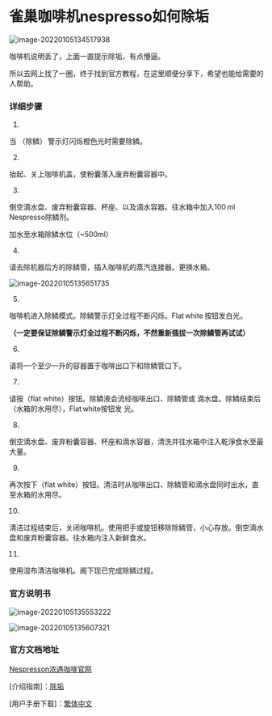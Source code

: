 # 雀巢咖啡机nespresso如何除垢

![image-20220105134517938](https://ossimg.yzitc.com/2022/01/05/673d342a55709.png)

咖啡机说明丢了，上面一直提示除垢，有点懵逼。

所以去网上找了一圈，终于找到官方教程，在这里顺便分享下，希望也能给需要的人帮助。

### 详细步骤

1.

当 （除鳞） 警示灯闪烁橙色光时需要除鳞。

2.

抬起、关上咖啡机盖，使粉囊落入废弃粉囊容器中。

3.

倒空滴水盘、废弃粉囊容器、杯座、以及滴水容器。往水箱中加入100 ml Nespresso除鳞剂。

加水至水箱除鳞水位（~500ml）

4.

请去除机器后方的除鳞管，插入咖啡机的蒸汽连接器。更换水箱。

![image-20220105135651735](https://ossimg.yzitc.com/2022/01/05/38d4987bccccd.png)

5.

咖啡机进入除鳞模式。除鳞警示灯全过程不断闪烁。Flat white 按钮发白光。

**（一定要保证除鳞警示灯全过程不断闪烁，不然重新插拔一次除鳞管再试试）**

6.

请将一个至少一升的容器置于咖啡出口下和除鳞管口下。

7.

请按（flat white）按钮。除鳞液会流经咖啡出口、除鳞管或
滴水盘。除鳞结束后（水箱的水用尽），Flat white按钮发
光。

8.

倒空滴水盘、废弃粉囊容器、杯座和滴水容器，清洗并往水箱中注入乾淨食水至最大量。

9.

再次按下（flat white）按钮。清洁时从咖啡出口、除鳞管和滴水盘同时出水，直至水箱的水用尽。

10.

清洁过程结束后，关闭咖啡机。使用把手或旋钮移除除鳞管，小心存放。倒空滴水盘和废弃粉囊容器。往水箱内注入新鲜食水。

11.

使用湿布清洁咖啡机。阁下现已完成除鳞过程。

### 官方说明书

![image-20220105135553222](https://ossimg.yzitc.com/2022/01/05/e12bc3dffe54d.png)

![image-20220105135607321](https://ossimg.yzitc.com/2022/01/05/81d9dcdb3950e.png)

### 官方文档地址

[Nespresson浓遇咖啡官网](https://www.nespresso.com/cn/zh/home)

[介绍指南]：[除垢](https://www.nespresso.com/cn/zh/machine-assistance#!/Gran-Lattissima/%E4%BB%8B%E7%BB%8D/descaling/%E6%8C%87%E5%8D%97)

[用户手册下载]：[繁体中文](https://www.nespresso.com/shared_res/manuals/Gran_Lattissima/GRAN%20LATTISSIMA_UM_Z3A_(HK_ZA_CH_SG).pdf)

